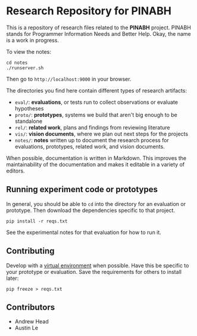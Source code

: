 # Research Repository for PINABH

This is a repository of research files related to the **PINABH** project.
PINABH stands for Programmer Information Needs and Better Help.
Okay, the name is a work in progress.

To view the notes:

    cd notes
    ./runserver.sh

Then go to `http://localhost:9000` in your browser.

The directories you find here contain different types of research artifacts:
* `eval/`: **evaluations**, or tests run to collect observations or evaluate hypotheses
* `proto/`: **prototypes**, systems we build that aren't big enough to be standalone
* `rel/`: **related work**, plans and findings from reviewing literature
* `vis/`: **vision documents**, where we plan out next steps for the projects
* `notes/`: **notes** written up to document the research process for evaluations, prototypes, related work, and vision documents.

When possible, documentation is written in Markdown.
This improves the maintainability of the documentation and makes it editable in a variety of editors.

## Running experiment code or prototypes

In general, you should be able to `cd` into the directory for an evaluation or prototype.
Then download the dependencies specific to that project.

    pip install -r reqs.txt

See the experimental notes for that evaluation for how to run it.

## Contributing

Develop with a [virtual environment](http://docs.python-guide.org/en/latest/dev/virtualenvs/) when possible.
Have this be specific to your prototype or evaluation.
Save the requirements for others to install later:

    pip freeze > reqs.txt

## Contributors

* Andrew Head
* Austin Le
